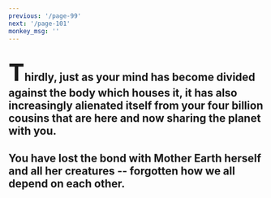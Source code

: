 ```yaml
---
previous: '/page-99'
next: '/page-101'
monkey_msg: ''
---
```


## <span style="font-size:47px;">T</span>hirdly, just as your mind has become divided against the body which houses it, it has also increasingly alienated itself from your four billion cousins that are here and now sharing the planet with you.
## You have lost the bond with Mother Earth herself and all her creatures -- forgotten how we all depend on each other.
